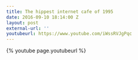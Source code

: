 ```yaml
---
title: The hippest internet cafe of 1995
date: 2016-09-10 18:14:00 Z
layout: post
external-url: ''
youtubeurl: https://www.youtube.com/iWssRVJgPqc
---
```


{% youtube page.youtubeurl %}
